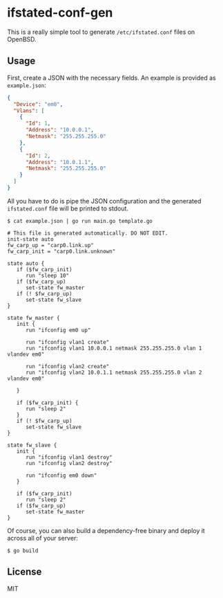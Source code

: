 ifstated-conf-gen
====

This is a really simple tool to generate `/etc/ifstated.conf` files on OpenBSD.

Usage
---
First, create a JSON with the necessary fields. An example is provided as `example.json`:

```json
{
  "Device": "em0",
  "Vlans": [
    {
      "Id": 1,
      "Address": "10.0.0.1",
      "Netmask": "255.255.255.0"
    },
    {
      "Id": 2,
      "Address": "10.0.1.1",
      "Netmask": "255.255.255.0"
    }
  ]
}
```

All you have to do is pipe the JSON configuration and the generated `ifstated.conf` file
will be printed to stdout.

`$ cat example.json | go run main.go template.go`

```
# This file is generated automatically. DO NOT EDIT.
init-state auto
fw_carp_up = "carp0.link.up"
fw_carp_init = "carp0.link.unknown"

state auto {
   if ($fw_carp_init)
      run "sleep 10"
   if ($fw_carp_up)
      set-state fw_master
   if (! $fw_carp_up)
      set-state fw_slave
}

state fw_master {
   init {
      run "ifconfig em0 up"
      
      run "ifconfig vlan1 create"
      run "ifconfig vlan1 10.0.0.1 netmask 255.255.255.0 vlan 1 vlandev em0"
      
      run "ifconfig vlan2 create"
      run "ifconfig vlan2 10.0.1.1 netmask 255.255.255.0 vlan 2 vlandev em0"
      
   }

   if ($fw_carp_init) {
      run "sleep 2"
   }
   if (! $fw_carp_up)
      set-state fw_slave
}

state fw_slave {
   init {
      run "ifconfig vlan1 destroy"
      run "ifconfig vlan2 destroy"
      
      run "ifconfig em0 down"
   }

   if ($fw_carp_init)
      run "sleep 2"
   if ($fw_carp_up)
      set-state fw_master
}
```

Of course, you can also build a dependency-free binary and deploy it across
all of your server:

`$ go build`

License
---
MIT
